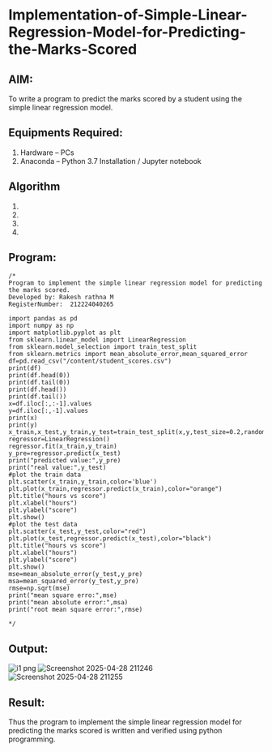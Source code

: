 # Implementation-of-Simple-Linear-Regression-Model-for-Predicting-the-Marks-Scored

## AIM:
To write a program to predict the marks scored by a student using the simple linear regression model.

## Equipments Required:
1. Hardware – PCs
2. Anaconda – Python 3.7 Installation / Jupyter notebook

## Algorithm
1. 
2. 
3. 
4. 

## Program:
```
/*
Program to implement the simple linear regression model for predicting the marks scored.
Developed by: Rakesh rathna M
RegisterNumber:  212224040265
```
```
import pandas as pd
import numpy as np
import matplotlib.pyplot as plt
from sklearn.linear_model import LinearRegression
from sklearn.model_selection import train_test_split
from sklearn.metrics import mean_absolute_error,mean_squared_error
df=pd.read_csv("/content/student_scores.csv")
print(df)
print(df.head(0))
print(df.tail(0))
print(df.head())
print(df.tail())
x=df.iloc[:,:-1].values
y=df.iloc[:,-1].values
print(x)
print(y)
x_train,x_test,y_train,y_test=train_test_split(x,y,test_size=0.2,random_state=0)
regressor=LinearRegression()
regressor.fit(x_train,y_train)
y_pre=regressor.predict(x_test)
print("predicted value:",y_pre)
print("real value:",y_test)
#plot the train data
plt.scatter(x_train,y_train,color='blue')
plt.plot(x_train,regressor.predict(x_train),color="orange")
plt.title("hours vs score")
plt.xlabel("hours")
plt.ylabel("score")
plt.show()
#plot the test data
plt.scatter(x_test,y_test,color="red")
plt.plot(x_test,regressor.predict(x_test),color="black")
plt.title("hours vs score")
plt.xlabel("hours")
plt.ylabel("score")
plt.show()
mse=mean_absolute_error(y_test,y_pre)
msa=mean_squared_error(y_test,y_pre)
rmse=np.sqrt(mse)
print("mean square erro:",mse)
print("mean absolute error:",msa)
print("root mean square error:",rmse)

*/
```

## Output:
![i1 png](https://github.com/user-attachments/assets/275c281f-4777-449d-ad2c-ab2c14bf1b02)
![Screenshot 2025-04-28 211246](https://github.com/user-attachments/assets/397de6a8-e7e8-471e-b7ca-9b56dc5573c9)
![Screenshot 2025-04-28 211255](https://github.com/user-attachments/assets/f138161d-8f4b-4f7c-b10c-196c5950a4fc)





## Result:
Thus the program to implement the simple linear regression model for predicting the marks scored is written and verified using python programming.
